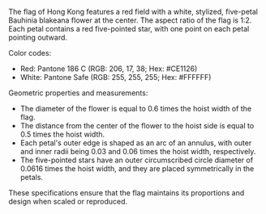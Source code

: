 The flag of Hong Kong features a red field with a white, stylized, five-petal Bauhinia blakeana flower at the center. The aspect ratio of the flag is 1:2. Each petal contains a red five-pointed star, with one point on each petal pointing outward.

Color codes:
- Red: Pantone 186 C (RGB: 206, 17, 38; Hex: #CE1126)
- White: Pantone Safe (RGB: 255, 255, 255; Hex: #FFFFFF)

Geometric properties and measurements:
- The diameter of the flower is equal to 0.6 times the hoist width of the flag.
- The distance from the center of the flower to the hoist side is equal to 0.5 times the hoist width.
- Each petal's outer edge is shaped as an arc of an annulus, with outer and inner radii being 0.03 and 0.06 times the hoist width, respectively.
- The five-pointed stars have an outer circumscribed circle diameter of 0.0616 times the hoist width, and they are placed symmetrically in the petals.

These specifications ensure that the flag maintains its proportions and design when scaled or reproduced.